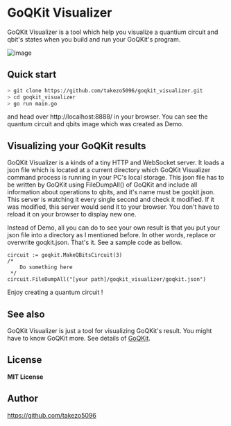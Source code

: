 # GoQKit Visualizer
GoQKit Visualizer is a tool which help you visualize a quantium circuit and qbit's states when you build and run your GoQKit's program.

![image](https://user-images.githubusercontent.com/21256885/106553011-d1219380-655b-11eb-8342-2a8a8c496dfe.png)

## Quick start
```bash
> git clone https://github.com/takezo5096/goqkit_visualizer.git
> cd goqkit_visualizer
> go run main.go
```
and head over http://localhost:8888/ in your browser.
You can see the quantum circuit and qbits image which was created as Demo.

## Visualizing your GoQKit results
GoQKit Visualizer is a kinds of a tiny HTTP and WebSocket server. 
It loads a json file which is located at a current directory which GoQKit Visualizer command process is running in your PC's local storage.
This json file has to be written by GoQKit using FileDumpAll() of GoQKit 
and include all information about operations to qbits, and it's name must be goqkit.json.
This server is watching it every single second and check it modified.
If it was modified, this server would send it to your browser.
You don't have to reload it on your browser to display new one.

Instead of Demo, all you can do to see your own result is that you put your json file into a directory as I mentioned before.
In other words, replace or overwrite goqkit.json. That's it. See a sample code as bellow.
```golang
circuit := goqkit.MakeQBitsCircuit(3)
/*
    Do something here
 */
circuit.FileDumpAll("[your path]/goqkit_visualizer/goqkit.json")
```

Enjoy creating a quantum circuit !

## See also
GoQKit Visualizer is just a tool for visualizing GoQKit's result.
You might have to know GoQKit more. See details of [GoQKit](https://github.com/takezo5096/goqkit).

## License
**MIT License**

## Author
https://github.com/takezo5096